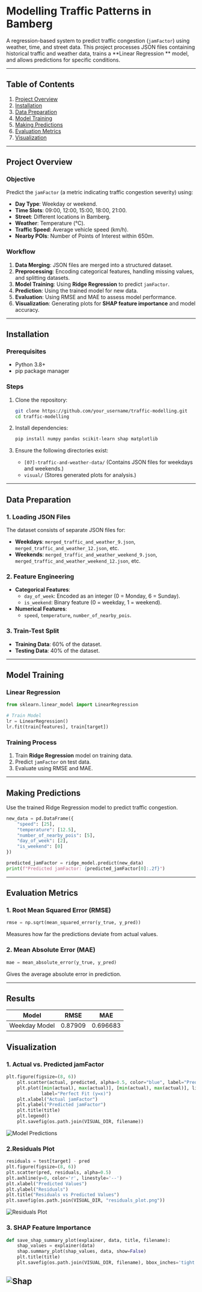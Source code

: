 # Modelling Traffic Patterns in Bamberg

A regression-based system to predict traffic congestion (`jamFactor`) using weather, time, and street data. This project processes JSON files containing historical traffic and weather data, trains a **Linear Regression ** model, and allows predictions for specific conditions.

---

## Table of Contents

1. [Project Overview](#project-overview)
2. [Installation](#installation)
3. [Data Preparation](#data-preparation)
4. [Model Training](#model-training)
5. [Making Predictions](#making-predictions)
6. [Evaluation Metrics](#evaluation-metrics)
7. [Visualization](#visualization)

---

## Project Overview

### Objective

Predict the `jamFactor` (a metric indicating traffic congestion severity) using:

- **Day Type**: Weekday or weekend.
- **Time Slots**: 09:00, 12:00, 15:00, 18:00, 21:00.
- **Street**: Different locations in Bamberg.
- **Weather**: Temperature (°C).
- **Traffic Speed**: Average vehicle speed (km/h).
- **Nearby POIs**: Number of Points of Interest within 650m.

### Workflow

1. **Data Merging**: JSON files are merged into a structured dataset.
2. **Preprocessing**: Encoding categorical features, handling missing values, and splitting datasets.
3. **Model Training**: Using **Ridge Regression** to predict `jamFactor`.
4. **Prediction**: Using the trained model for new data.
5. **Evaluation**: Using RMSE and MAE to assess model performance.
6. **Visualization**: Generating plots for **SHAP feature importance** and model accuracy.

---

## Installation

### Prerequisites

- Python 3.8+
- pip package manager

### Steps

1. Clone the repository:

   ```bash
   git clone https://github.com/your_username/traffic-modelling.git
   cd traffic-modelling
   ```

2. Install dependencies:

   ```bash
   pip install numpy pandas scikit-learn shap matplotlib
   ```

3. Ensure the following directories exist:

   - `[07]-traffic-and-weather-data/` (Contains JSON files for weekdays and weekends.)
   - `visual/` (Stores generated plots for analysis.)

---

## Data Preparation

### 1. Loading JSON Files

The dataset consists of separate JSON files for:

- **Weekdays**: `merged_traffic_and_weather_9.json`, `merged_traffic_and_weather_12.json`, etc.
- **Weekends**: `merged_traffic_and_weather_weekend_9.json`, `merged_traffic_and_weather_weekend_12.json`, etc.

### 2. Feature Engineering

- **Categorical Features**:
  - `day_of_week`: Encoded as an integer (0 = Monday, 6 = Sunday).
  - `is_weekend`: Binary feature (0 = weekday, 1 = weekend).
- **Numerical Features**:
  - `speed`, `temperature`, `number_of_nearby_pois`.

### 3. Train-Test Split

- **Training Data**: 60% of the dataset.
- **Testing Data**: 40% of the dataset.

---

## Model Training

### Linear Regression

```python
from sklearn.linear_model import LinearRegression

# Train Model
lr = LinearRegression()
lr.fit(train[features], train[target])
```

### Training Process

1. Train **Ridge Regression** model on training data.
2. Predict `jamFactor` on test data.
3. Evaluate using RMSE and MAE.

---

## Making Predictions

Use the trained Ridge Regression model to predict traffic congestion.

```python
new_data = pd.DataFrame({
    "speed": [25],
    "temperature": [12.5],
    "number_of_nearby_pois": [5],
    "day_of_week": [2],
    "is_weekend": [0]
})

predicted_jamFactor = ridge_model.predict(new_data)
print(f"Predicted jamFactor: {predicted_jamFactor[0]:.2f}")
```

---

## Evaluation Metrics

### 1. Root Mean Squared Error (RMSE)

```python
rmse = np.sqrt(mean_squared_error(y_true, y_pred))
```

Measures how far the predictions deviate from actual values.

### 2. Mean Absolute Error (MAE)

```python
mae = mean_absolute_error(y_true, y_pred)
```

Gives the average absolute error in prediction.

---
## Results

| Model          | RMSE     | MAE      |
|----------------|----------|----------|
| Weekday Model  | 0.87909  | 0.696683 |

## Visualization

### 1. Actual vs. Predicted jamFactor

```python
plt.figure(figsize=(8, 6))
    plt.scatter(actual, predicted, alpha=0.5, color="blue", label="Predictions")
    plt.plot([min(actual), max(actual)], [min(actual), max(actual)], linestyle="--", color="red",
             label="Perfect Fit (y=x)")
    plt.xlabel("Actual jamFactor")
    plt.ylabel("Predicted jamFactor")
    plt.title(title)
    plt.legend()
    plt.savefig(os.path.join(VISUAL_DIR, filename))
```
![Model Predictions](./modeling/visual/combined_actual_vs_predicted.png)

### 2.Residuals Plot

```python
residuals = test[target] - pred
plt.figure(figsize=(8, 6))
plt.scatter(pred, residuals, alpha=0.5)
plt.axhline(y=0, color='r', linestyle='--')
plt.xlabel("Predicted Values")
plt.ylabel("Residuals")
plt.title("Residuals vs Predicted Values")
plt.savefig(os.path.join(VISUAL_DIR, "residuals_plot.png"))
```
![Residuals Plot](./modeling/visual/residuals_plot.png)

### 3. SHAP Feature Importance

```python
def save_shap_summary_plot(explainer, data, title, filename):
    shap_values = explainer(data)
    shap.summary_plot(shap_values, data, show=False)
    plt.title(title)
    plt.savefig(os.path.join(VISUAL_DIR, filename), bbox_inches='tight')
```
   ![Shap](./modeling/visual/combined_shap_summery.png) 
---

